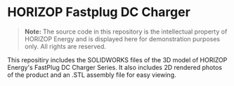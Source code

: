 # HORIZOP Fastplug DC Charger

> **Note:** The source code in this repository is the intellectual property of HORIZOP Energy and is displayed here for demonstration purposes only. All rights are reserved.

This repositiry includes the SOLIDWORKS files of the 3D model of HORIZOP Energy's FastPlug DC Charger Series. It also includes 2D rendered photos of the product and an .STL assembly file for easy viewing.



